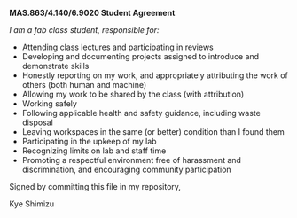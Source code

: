 **MAS.863/4.140/6.9020 Student Agreement**

_I am a fab class student, responsible for:_

- Attending class lectures and participating in reviews
- Developing and documenting projects assigned to introduce and demonstrate skills
- Honestly reporting on my work, and appropriately attributing the work of others (both human and machine)
- Allowing my work to be shared by the class (with attribution)
- Working safely
- Following applicable health and safety guidance, including waste disposal
- Leaving workspaces in the same (or better) condition than I found them
- Participating in the upkeep of my lab
- Recognizing limits on lab and staff time
- Promoting a respectful environment free of harassment and discrimination, and encouraging community participation

Signed by committing this file in my repository,

Kye Shimizu
